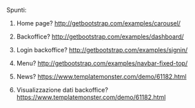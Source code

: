 Spunti:

1. Home page? http://getbootstrap.com/examples/carousel/

1. Backoffice? http://getbootstrap.com/examples/dashboard/

1. Login backoffice? http://getbootstrap.com/examples/signin/

1. Menu? http://getbootstrap.com/examples/navbar-fixed-top/

1. News? https://www.templatemonster.com/demo/61182.html

1. Visualizzazione dati backoffice? https://www.templatemonster.com/demo/61182.html
